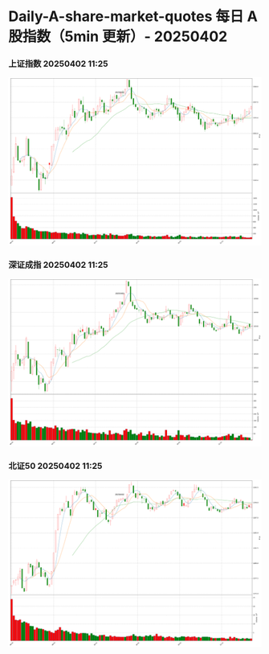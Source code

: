 
# Daily-A-share-market-quotes 每日 A 股指数（5min 更新）- 20250402

### 上证指数 20250402 11:25
![](./fig/2025/4/20250402-sh000001.png)

### 深证成指 20250402 11:25
![](./fig/2025/4/20250402-sz399001.png)

### 北证50 20250402 11:25
![](./fig/2025/4/20250402-bj899050.png)
